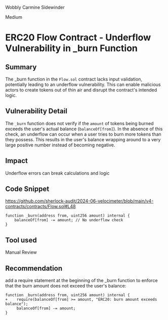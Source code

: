 Wobbly Carmine Sidewinder

Medium

# ERC20 Flow Contract - Underflow Vulnerability in _burn Function

## Summary
The _burn function in the `Flow.sol` contract lacks input validation, potentially leading to an underflow vulnerability. This can enable malicious actors to create tokens out of thin air and disrupt the contract's intended logic.

## Vulnerability Detail
The `_burn` function does not verify if the `amount` of tokens being burned exceeds the user's actual balance (`balanceOf[from]`). In the absence of this check, an underflow can occur when a user tries to burn more tokens than they possess. This results in the user's balance wrapping around to a very large positive number instead of becoming negative.

## Impact
Underflow errors can break calculations and logic

## Code Snippet
https://github.com/sherlock-audit/2024-06-velocimeter/blob/main/v4-contracts/contracts/Flow.sol#L48
```solidity
function _burn(address from, uint256 amount) internal {
    balanceOf[from] -= amount; // No underflow check
}
```

## Tool used

Manual Review

## Recommendation
add a require statement at the beginning of the _burn function to enforce that the burn amount does not exceed the user's balance:

```solidity
function _burn(address from, uint256 amount) internal {
+    require(balanceOf[from] >= amount, "ERC20: burn amount exceeds balance");
     balanceOf[from] -= amount;
}
```